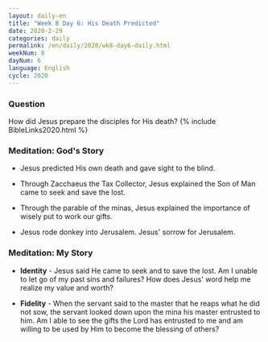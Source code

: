 ```yaml
---
layout: daily-en
title: "Week 8 Day 6: His Death Predicted"
date: 2020-2-29 
categories: daily
permalink: /en/daily/2020/wk8-day6-daily.html
weekNum: 8
dayNum: 6
language: English
cycle: 2020
---
```


### Question     
How did Jesus prepare the disciples for His death?
{% include BibleLinks2020.html %} 

### Meditation: God's Story   
+ Jesus predicted His own death and gave sight to the blind. 

+ Through Zacchaeus the Tax Collector, Jesus explained the Son of Man came to seek and save the lost. 

+ Through the parable of the minas, Jesus explained the importance of wisely put to work our gifts. 

+ Jesus rode donkey into Jerusalem. Jesus' sorrow for Jerusalem. 

### Meditation: My Story   
+ **Identity** - Jesus said He came to seek and to save the lost. Am I unable to let go of my past sins and failures? How does Jesus' word help me realize my value and worth? 

+ **Fidelity** - When the servant said to the master that he reaps what he did not sow, the servant looked down upon the mina his master entrusted to him. Am I able to see the gifts the Lord has entrusted to me and am willing to be used by Him to become the blessing of others? 

